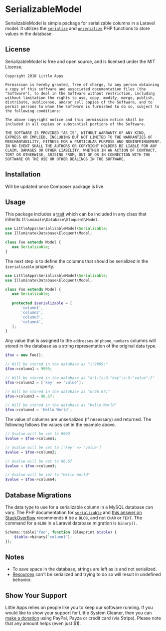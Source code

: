 # SerializableModel
SerializableModel is simple package for serializable columns in a Laravel model. It utilizes the [``serialize``](http://php.net/manual/en/function.serialize.php) and [``unserialize``](http://php.net/manual/en/function.unserialize.php) PHP functions to store values in the database.

## License
SerializableModel is free and open source, and is licensed under the MIT License.

    Copyright 2018 Little Apps
    
    Permission is hereby granted, free of charge, to any person obtaining a copy of this software and associated documentation files (the "Software"), to deal in the Software without restriction, including without limitation the rights to use, copy, modify, merge, publish, distribute, sublicense, and/or sell copies of the Software, and to permit persons to whom the Software is furnished to do so, subject to the following conditions:
    
    The above copyright notice and this permission notice shall be included in all copies or substantial portions of the Software.
    
    THE SOFTWARE IS PROVIDED "AS IS", WITHOUT WARRANTY OF ANY KIND, EXPRESS OR IMPLIED, INCLUDING BUT NOT LIMITED TO THE WARRANTIES OF MERCHANTABILITY, FITNESS FOR A PARTICULAR PURPOSE AND NONINFRINGEMENT. IN NO EVENT SHALL THE AUTHORS OR COPYRIGHT HOLDERS BE LIABLE FOR ANY CLAIM, DAMAGES OR OTHER LIABILITY, WHETHER IN AN ACTION OF CONTRACT, TORT OR OTHERWISE, ARISING FROM, OUT OF OR IN CONNECTION WITH THE SOFTWARE OR THE USE OR OTHER DEALINGS IN THE SOFTWARE.
    
## Installation

Will be updated once Composer package is live.

## Usage

This package includes a [trait](http://php.net/trait) which can be included in any class that inherits ``Illuminate\Database\Eloquent\Model``.

```php
use LittleApps\SerializableModel\Serializable;
use Illuminate\Database\Eloquent\Model;

class Foo extends Model {
   use Serializable;
}
```

The next step is to define the columns that should be serialized in the ``$serializable`` property.

```php
use LittleApps\SerializableModel\Serializable;
use Illuminate\Database\Eloquent\Model;

class Foo extends Model {
   use Serializable;
   
   protected $serializable = [
       'column1',
       'column2',
       'column3',
       'column4',
   ];
}
```

Any value that is assigned to the ``addresses`` or ``phone_numbers`` columns will stored in the database as a string representation of the original data type.

```php
$foo = new Foo();

// Will be stored in the database as "i:9999;"
$foo->column1 = 9999;

// Will be stored in the database as "a:1:{s:3:"key";s:5:"value";}"
$foo->column2 = ['key' => 'value'];

// Will be stored in the database as "d:96.67;"
$foo->column3 = 96.67;

// Will be stored in the database as "Hello World"
$foo->column4 = 'Hello World';
```

The value of columns are unserialized (if nesessary) and returned. The following follows the values set in the example above.

```php
// $value will be set to 9999
$value = $foo->column1;

// $value will be set to ['key' => 'value']
$value = $foo->column2;

// $value will be set to 96.67
$value = $foo->column3;

// $value will be set to "Hello World"
$value = $foo->column4;
```

## Database Migrations

The data type to use for a serializable column in a MySQL database can vary. The PHP documentation for [``serializable``](http://php.net/manual/en/function.serialize.php) and [this answer on StackOverflow](https://stackoverflow.com/a/10771079/533242) recommends it be a ``BLOB``, and not ``CHAR`` or ``TEXT``. The command for a ``BLOB`` in a Laravel database migration is ``binary()``.

```php
Schema::table('foo', function (Blueprint $table) {
    $table->binary('column1');
});
```

## Notes

 * To save space in the database, strings are left as is and not serialized.
 * [Resources](http://php.net/manual/en/language.types.resource.php) can't be serialized and trying to do so will result in undefined behavior.

## Show Your Support ##

Little Apps relies on people like you to keep our software running. If you would like to show your support for Little System Cleaner, then you can [make a donation](https://www.little-apps.com/?donate) using PayPal, Payza or credit card (via Stripe). Please note that any amount helps (even just $1).
